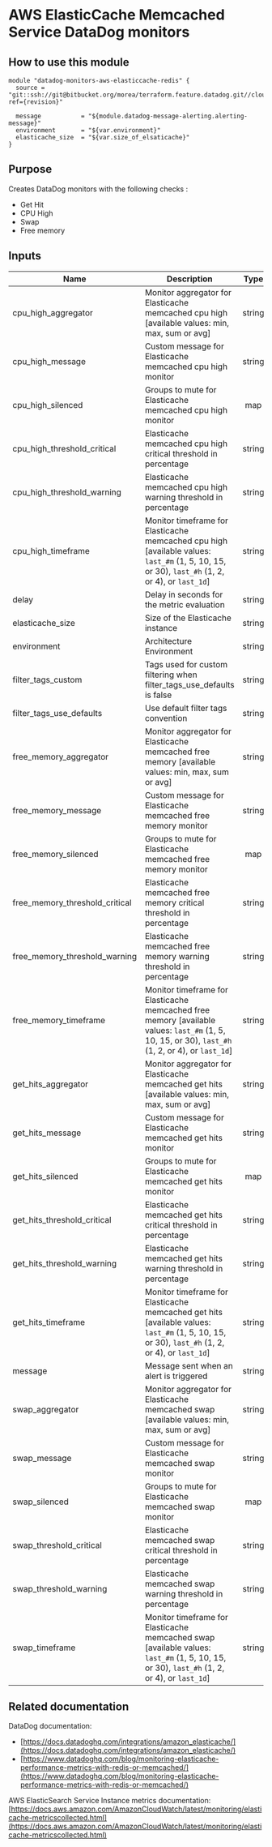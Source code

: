 AWS ElasticCache Memcached Service DataDog monitors
===================================================

How to use this module
----------------------

```
module "datadog-monitors-aws-elasticcache-redis" {
  source = "git::ssh://git@bitbucket.org/morea/terraform.feature.datadog.git//cloud/aws/elasticache/memcached?ref={revision}"

  message           = "${module.datadog-message-alerting.alerting-message}"
  environment       = "${var.environment}"
  elasticache_size  = "${var.size_of_elsaticache}"
}

```

Purpose
-------
Creates DataDog monitors with the following checks :

* Get Hit
* CPU High
* Swap
* Free memory

Inputs
------

| Name | Description | Type | Default | Required |
|------|-------------|:----:|:-----:|:-----:|
| cpu_high_aggregator | Monitor aggregator for Elasticache memcached cpu high [available values: min, max, sum or avg] | string | `min` | no |
| cpu_high_message | Custom message for Elasticache memcached cpu high monitor | string | `` | no |
| cpu_high_silenced | Groups to mute for Elasticache memcached cpu high monitor | map | `<map>` | no |
| cpu_high_threshold_critical | Elasticache memcached cpu high critical threshold in percentage | string | `90` | no |
| cpu_high_threshold_warning | Elasticache memcached cpu high warning threshold in percentage | string | `75` | no |
| cpu_high_timeframe | Monitor timeframe for Elasticache memcached cpu high [available values: `last_#m` (1, 5, 10, 15, or 30), `last_#h` (1, 2, or 4), or `last_1d`] | string | `last_15m` | no |
| delay | Delay in seconds for the metric evaluation | string | `900` | no |
| elasticache_size | Size of the Elasticache instance | string | - | yes |
| environment | Architecture Environment | string | - | yes |
| filter_tags_custom | Tags used for custom filtering when filter_tags_use_defaults is false | string | `*` | no |
| filter_tags_use_defaults | Use default filter tags convention | string | `true` | no |
| free_memory_aggregator | Monitor aggregator for Elasticache memcached free memory [available values: min, max, sum or avg] | string | `min` | no |
| free_memory_message | Custom message for Elasticache memcached free memory monitor | string | `` | no |
| free_memory_silenced | Groups to mute for Elasticache memcached free memory monitor | map | `<map>` | no |
| free_memory_threshold_critical | Elasticache memcached free memory critical threshold in percentage | string | `5` | no |
| free_memory_threshold_warning | Elasticache memcached free memory warning threshold in percentage | string | `10` | no |
| free_memory_timeframe | Monitor timeframe for Elasticache memcached free memory [available values: `last_#m` (1, 5, 10, 15, or 30), `last_#h` (1, 2, or 4), or `last_1d`] | string | `last_15m` | no |
| get_hits_aggregator | Monitor aggregator for Elasticache memcached get hits [available values: min, max, sum or avg] | string | `min` | no |
| get_hits_message | Custom message for Elasticache memcached get hits monitor | string | `` | no |
| get_hits_silenced | Groups to mute for Elasticache memcached get hits monitor | map | `<map>` | no |
| get_hits_threshold_critical | Elasticache memcached get hits critical threshold in percentage | string | `10` | no |
| get_hits_threshold_warning | Elasticache memcached get hits warning threshold in percentage | string | `20` | no |
| get_hits_timeframe | Monitor timeframe for Elasticache memcached get hits [available values: `last_#m` (1, 5, 10, 15, or 30), `last_#h` (1, 2, or 4), or `last_1d`] | string | `last_15m` | no |
| message | Message sent when an alert is triggered | string | - | yes |
| swap_aggregator | Monitor aggregator for Elasticache memcached swap [available values: min, max, sum or avg] | string | `min` | no |
| swap_message | Custom message for Elasticache memcached swap monitor | string | `` | no |
| swap_silenced | Groups to mute for Elasticache memcached swap monitor | map | `<map>` | no |
| swap_threshold_critical | Elasticache memcached swap critical threshold in percentage | string | `50` | no |
| swap_threshold_warning | Elasticache memcached swap warning threshold in percentage | string | `0` | no |
| swap_timeframe | Monitor timeframe for Elasticache memcached swap [available values: `last_#m` (1, 5, 10, 15, or 30), `last_#h` (1, 2, or 4), or `last_1d`] | string | `last_5m` | no |

Related documentation
---------------------

DataDog documentation:

* [https://docs.datadoghq.com/integrations/amazon_elasticache/](https://docs.datadoghq.com/integrations/amazon_elasticache/)
* [https://www.datadoghq.com/blog/monitoring-elasticache-performance-metrics-with-redis-or-memcached/](https://www.datadoghq.com/blog/monitoring-elasticache-performance-metrics-with-redis-or-memcached/)


AWS ElasticSearch Service Instance metrics documentation: [https://docs.aws.amazon.com/AmazonCloudWatch/latest/monitoring/elasticache-metricscollected.html](https://docs.aws.amazon.com/AmazonCloudWatch/latest/monitoring/elasticache-metricscollected.html)

